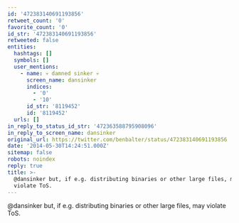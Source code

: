 ```yaml
---
id: '472383140691193856'
retweet_count: '0'
favorite_count: '0'
id_str: '472383140691193856'
retweeted: false
entities:
  hashtags: []
  symbols: []
  user_mentions:
    - name: 💀 damned sinker 💀
      screen_name: dansinker
      indices:
        - '0'
        - '10'
      id_str: '8119452'
      id: '8119452'
  urls: []
in_reply_to_status_id_str: '472363588795908096'
in_reply_to_screen_name: dansinker
original_url: https://twitter.com/benbalter/status/472383140691193856
date: '2014-05-30T14:24:51.000Z'
sitemap: false
robots: noindex
reply: true
title: >-
  @dansinker but, if e.g. distributing binaries or other large files, may
  violate ToS.
---
```


@dansinker but, if e.g. distributing binaries or other large files, may violate ToS.